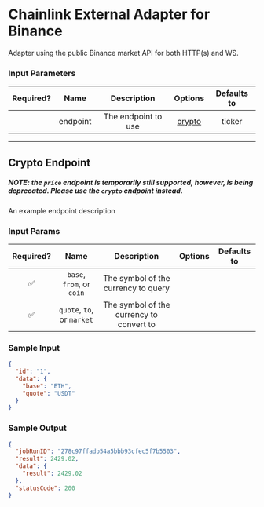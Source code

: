# Chainlink External Adapter for Binance

Adapter using the public Binance market API for both HTTP(s) and WS.

### Input Parameters

| Required? |   Name   |     Description     |           Options            | Defaults to |
| :-------: | :------: | :-----------------: | :--------------------------: | :---------: |
|           | endpoint | The endpoint to use | [crypto](#Crypto-Endpoint) |   ticker   |

---

## Crypto Endpoint
##### NOTE: the `price` endpoint is temporarily still supported, however, is being deprecated. Please use the `crypto` endpoint instead.
An example endpoint description

### Input Params

| Required? |            Name            |               Description                |       Options       | Defaults to |
| :-------: | :------------------------: | :--------------------------------------: | :-----------------: | :---------: |
|    ✅     | `base`, `from`, or `coin`  |   The symbol of the currency to query    | |             |
|    ✅     | `quote`, `to`, or `market` | The symbol of the currency to convert to | |             |

### Sample Input

```json
{
  "id": "1",
  "data": {
    "base": "ETH",
    "quote": "USDT"
  }
}
```

### Sample Output

```json
{
  "jobRunID": "278c97ffadb54a5bbb93cfec5f7b5503",
  "result": 2429.02,
  "data": {
    "result": 2429.02
  },
  "statusCode": 200
}
```
